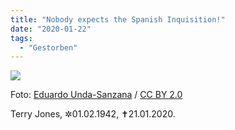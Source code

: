 ```yaml
---
title: "Nobody expects the Spanish Inquisition!"
date: "2020-01-22"
tags:
  - "Gestorben"
---
```


![](/img/terryjones-1024x768.jpg)

Foto: [Eduardo Unda-Sanzana](https://www.flickr.com/people/9596483@N04) / [CC BY 2.0](https://creativecommons.org/licenses/by/2.0)

Terry Jones, ✲01.02.1942, ✝︎21.01.2020.
